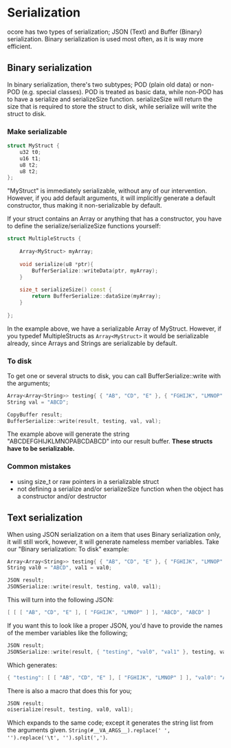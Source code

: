 # Serialization

ocore has two types of serialization; JSON (Text) and Buffer (Binary) serialization. Binary serialization is used most often, as it is way more efficient.

## Binary serialization

In binary serialization, there's two subtypes; POD (plain old data) or non-POD (e.g. special classes). POD is treated as basic data, while non-POD has to have a serialize and serializeSize function. serializeSize will return the size that is required to store the struct to disk, while serialize will write the struct to disk.

### Make serializable

```cpp
struct MyStruct {
	u32 t0;
	u16 t1;
	u8 t2;
	u8 t2;
};
```

"MyStruct" is immediately serializable, without any of our intervention. However, if you add default arguments, it will implicitly generate a default constructor, thus making it non-serializable by default.

If your struct contains an Array or anything that has a constructor, you have to define the serialize/serializeSize functions yourself:

```cpp
struct MultipleStructs {
    
    Array<MyStruct> myArray;
    
    void serialize(u8 *ptr){
        BufferSerialize::writeData(ptr, myArray);
    }
    
    size_t serializeSize() const {
        return BufferSerialize::dataSize(myArray);
    }
    
};
```

In the example above, we have a serializable Array of MyStruct. However, if you typedef MultipleStructs as `Array<MyStruct>` it would be serializable already, since Arrays and Strings are serializable by default.

### To disk

To get one or several structs to disk, you can call BufferSerialize::write with the arguments;

```cpp
Array<Array<String>> testing{ { "AB", "CD", "E" }, { "FGHIJK", "LMNOP" } };
String val = "ABCD";

CopyBuffer result;
BufferSerialize::write(result, testing, val, val); 
```

The example above will generate the string "ABCDEFGHIJKLMNOPABCDABCD" into our result buffer. **These structs have to be serializable.**

### Common mistakes

+ using size_t or raw pointers in a serializable struct
+ not defining a serialize and/or serializeSize function when the object has a constructor and/or destructor

## Text serialization

When using JSON serialization on a item that uses Binary serialization only, it will still work, however, it will generate nameless member variables. Take our "Binary serialization: To disk" example:

```cpp
Array<Array<String>> testing{ { "AB", "CD", "E" }, { "FGHIJK", "LMNOP" } };
String val0 = "ABCD", val1 = val0;

JSON result;
JSONSerialize::write(result, testing, val0, val1); 
```

This will turn into the following JSON:

```cpp
[ [ [ "AB", "CD", "E" ], [ "FGHIJK", "LMNOP" ] ], "ABCD", "ABCD" ]
```

If you want this to look like a proper JSON, you'd have to provide the names of the member variables like the following;

```cpp
JSON result;
JSONSerialize::write(result, { "testing", "val0", "val1" }, testing, val0, val1); 
```

Which generates:

```cpp
{ "testing": [ [ "AB", "CD", "E" ], [ "FGHIJK", "LMNOP" ] ], "val0": "ABCD", "val1": "ABCD" }
```

There is also a macro that does this for you;

```cpp
JSON result;
oiserialize(result, testing, val0, val1);
```

Which expands to the same code; except it generates the string list from the arguments given. `String(#__VA_ARGS__).replace(' ', '').replace('\t', '').split(',')`.

